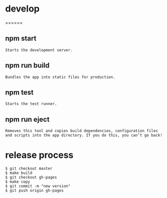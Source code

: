 # develop
======

## npm start
    Starts the development server.

## npm run build
    Bundles the app into static files for production.

## npm test
    Starts the test runner.

## npm run eject
    Removes this tool and copies build dependencies, configuration files
    and scripts into the app directory. If you do this, you can’t go back!

# release process

```
$ git checkout master
$ make build
$ git checkout gh-pages
$ make copy
$ git commit -m "new version"
$ git push origin gh-pages
```
